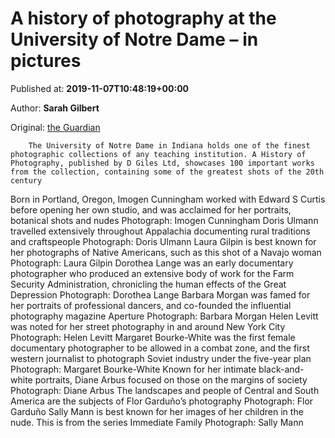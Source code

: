 
# A history of photography at the University of Notre Dame – in pictures

Published at: **2019-11-07T10:48:19+00:00**

Author: **Sarah Gilbert**

Original: [the Guardian](https://www.theguardian.com/artanddesign/gallery/2019/nov/07/a-history-of-photography-at-the-university-of-notre-dame-in-pictures)


        The University of Notre Dame in Indiana holds one of the finest photographic collections of any teaching institution. A History of Photography, published by D Giles Ltd, showcases 100 important works from the collection, containing some of the greatest shots of the 20th century
      
Born in Portland, Oregon, Imogen Cunningham worked with Edward S Curtis before opening her own studio, and was acclaimed for her portraits, botanical shots and nudes
Photograph: Imogen Cunningham
Doris Ulmann travelled extensively throughout Appalachia documenting rural traditions and craftspeople
Photograph: Doris Ulmann
Laura Gilpin is best known for her photographs of Native Americans, such as this shot of a Navajo woman
Photograph: Laura Gilpin
Dorothea Lange was an early documentary photographer who produced an extensive body of work for the Farm Security Administration, chronicling the human effects of the Great Depression
Photograph: Dorothea Lange
Barbara Morgan was famed for her portraits of professional dancers, and co-founded the influential photography magazine Aperture
Photograph: Barbara Morgan
Helen Levitt was noted for her street photography in and around New York City
Photograph: Helen Levitt
Margaret Bourke-White was the first female documentary photographer to be allowed in a combat zone, and the first western journalist to photograph Soviet industry under the five-year plan
Photograph: Margaret Bourke-White
Known for her intimate black-and-white portraits, Diane Arbus focused on those on the margins of society
Photograph: Diane Arbus
The landscapes and people of Central and South America are the subjects of Flor Garduño’s photography
Photograph: Flor Garduño
Sally Mann is best known for her images of her children in the nude. This is from the series Immediate Family
Photograph: Sally Mann
